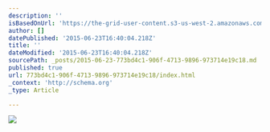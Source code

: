 ```yaml
---
description: ''
isBasedOnUrl: 'https://the-grid-user-content.s3-us-west-2.amazonaws.com/8ea9229e-f174-4e93-8c33-ef718887e652.jpg'
author: []
datePublished: '2015-06-23T16:40:04.218Z'
title: ''
dateModified: '2015-06-23T16:40:04.218Z'
sourcePath: _posts/2015-06-23-773bd4c1-906f-4713-9896-973714e19c18.md
published: true
url: 773bd4c1-906f-4713-9896-973714e19c18/index.html
_context: 'http://schema.org'
_type: Article

---
```

![](https://the-grid-user-content.s3-us-west-2.amazonaws.com/8ea9229e-f174-4e93-8c33-ef718887e652.jpg)